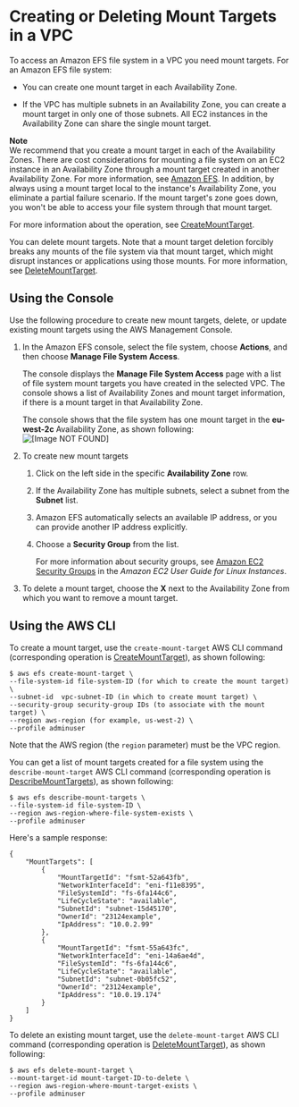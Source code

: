 # Creating or Deleting Mount Targets in a VPC<a name="manage-fs-access-create-delete-mount-targets"></a>

To access an Amazon EFS file system in a VPC you need mount targets\. For an Amazon EFS file system:

+ You can create one mount target in each Availability Zone\. 

+ If the VPC has multiple subnets in an Availability Zone, you can create a mount target in only one of those subnets\. All EC2 instances in the Availability Zone can share the single mount target\. 

**Note**  
We recommend that you create a mount target in each of the Availability Zones\. There are cost considerations for mounting a file system on an EC2 instance in an Availability Zone through a mount target created in another Availability Zone\. For more information, see [Amazon EFS](https://aws.amazon.com/efs/)\. In addition, by always using a mount target local to the instance's Availability Zone, you eliminate a partial failure scenario\. If the mount target's zone goes down, you won't be able to access your file system through that mount target\. 

For more information about the operation, see [CreateMountTarget](API_CreateMountTarget.md)\.

You can delete mount targets\. Note that a mount target deletion forcibly breaks any mounts of the file system via that mount target, which might disrupt instances or applications using those mounts\. For more information, see [DeleteMountTarget](API_DeleteMountTarget.md)\.

## Using the Console<a name="manage-fs-create-delete-mt-console"></a>

Use the following procedure to create new mount targets, delete, or update existing mount targets using the AWS Management Console\.

1. In the Amazon EFS console, select the file system, choose **Actions**, and then choose **Manage File System Access**\. 

   The console displays the **Manage File System Access** page with a list of file system mount targets you have created in the selected VPC\. The console shows a list of Availability Zones and mount target information, if there is a mount target in that Availability Zone\.

   The console shows that the file system has one mount target in the **eu\-west\-2c** Availability Zone, as shown following:  
![\[Image NOT FOUND\]](http://docs.aws.amazon.com/efs/latest/ug/images/manage-fs-05.png)

1. To create new mount targets

   1. Click on the left side in the specific **Availability Zone** row\.

   1. If the Availability Zone has multiple subnets, select a subnet from the **Subnet** list\. 

   1. Amazon EFS automatically selects an available IP address, or you can provide another IP address explicitly\.

   1. Choose a **Security Group** from the list\. 

      For more information about security groups, see [Amazon EC2 Security Groups](http://docs.aws.amazon.com/AWSEC2/latest/UserGuide/using-network-security.html) in the *Amazon EC2 User Guide for Linux Instances*\.

1. To delete a mount target, choose the **X** next to the Availability Zone from which you want to remove a mount target\.

## Using the AWS CLI<a name="manage-fs-create-delete-mt-cli"></a>

To create a mount target, use the `create-mount-target` AWS CLI command \(corresponding operation is [CreateMountTarget](API_CreateMountTarget.md)\), as shown following:

```
$ aws efs create-mount-target \
--file-system-id file-system-ID (for which to create the mount target) \
--subnet-id  vpc-subnet-ID (in which to create mount target) \
--security-group security-group IDs (to associate with the mount target) \
--region aws-region (for example, us-west-2) \
--profile adminuser
```

Note that the AWS region \(the `region` parameter\) must be the VPC region\. 

You can get a list of mount targets created for a file system using the `describe-mount-target` AWS CLI command \(corresponding operation is [DescribeMountTargets](API_DescribeMountTargets.md)\), as shown following: 

```
$ aws efs describe-mount-targets \
--file-system-id file-system-ID \
--region aws-region-where-file-system-exists \
--profile adminuser
```

Here's a sample response:

```
{
    "MountTargets": [
        {
            "MountTargetId": "fsmt-52a643fb",
            "NetworkInterfaceId": "eni-f11e8395",
            "FileSystemId": "fs-6fa144c6",
            "LifeCycleState": "available",
            "SubnetId": "subnet-15d45170",
            "OwnerId": "23124example",
            "IpAddress": "10.0.2.99"
        },
        {
            "MountTargetId": "fsmt-55a643fc",
            "NetworkInterfaceId": "eni-14a6ae4d",
            "FileSystemId": "fs-6fa144c6",
            "LifeCycleState": "available",
            "SubnetId": "subnet-0b05fc52",
            "OwnerId": "23124example",
            "IpAddress": "10.0.19.174"
        }
    ]
}
```

To delete an existing mount target, use the `delete-mount-target` AWS CLI command \(corresponding operation is [DeleteMountTarget](API_DeleteMountTarget.md)\), as shown following:

```
$ aws efs delete-mount-target \
--mount-target-id mount-target-ID-to-delete \
--region aws-region-where-mount-target-exists \
--profile adminuser
```